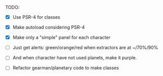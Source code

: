 TODO:
- [x] Use PSR-4 for classes
- [x] Make autoload considering PSR-4

- [x] Make only a "simple" panel for each character
- [ ] Just get alerts: green/orange/red when extractors are at ~/70%/90%
- [ ] And when character have not used planets, make it purple.

- [ ] Refactor gearman/planetary code to make classes